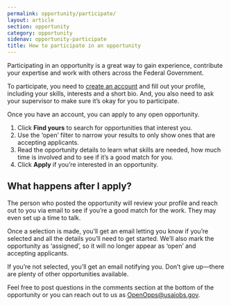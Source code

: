 ```yaml
---
permalink: opportunity/participate/
layout: article
section: opportunity
category: opportunity
sidenav: opportunity-participate
title: How to participate in an opportunity
---
```

Participating in an opportunity is a great way to gain experience, contribute your expertise and work with others across the Federal Government.

To participate, you need to [create an account](../../account/) and fill out your profile, including your skills, interests and a short bio. And, you also need to ask your supervisor to make sure it’s okay for you to participate.

Once you have an account, you can apply to any open opportunity.  

1. Click **Find yours** to search for opportunities that interest you.
2. Use the ‘open’ filter to narrow your results to only show ones that are accepting applicants.
3. Read the opportunity details to learn what skills are needed, how much time is involved and to see if it’s a good match for you.
4. Click **Apply** if you’re interested in an opportunity.

## What happens after I apply?
The person who posted the opportunity will review your profile and reach out to you via email to see if you’re a good match for the work. They may even set up a time to talk.

Once a selection is made, you’ll get an email letting you know if you’re selected and all the details you’ll need to get started.  We’ll also mark the opportunity as ‘assigned’, so it will no longer appear as ‘open’ and accepting applicants.

If you’re not selected, you’ll get an email notifying you.  Don’t give up—there are plenty of other opportunities available.  

Feel free to post questions in the comments section at the bottom of the opportunity or you can reach out to us as OpenOpps@usajobs.gov.
